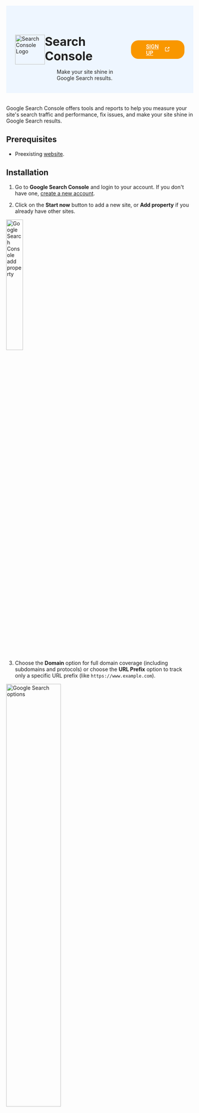 #

<div class="header">
  <div class="inner">
    <img src="/static/images/logos/search-console-logo.svg" alt="Search Console Logo">
    <div>
      <h1 style="color: #222;">Search Console</h1>
      <p style="padding-left: 2rem; margin-bottom: 0; color: #222;">Make your site shine in Google Search results.</p>
    </div>
  </div>
  <a href="https://search.google.com/" rel="noopener noreferrer" target="_blank" style="background-color: #f99700; color: #fff; padding: .5rem 2.5rem; border-radius: 20px; font-weight: 600; display: inline-flex;">SIGN UP <span style="padding-left: .5rem; display: inline-flex; align-items: center;"><svg xmlns="http://www.w3.org/2000/svg" viewBox="0 0 16 16" width="20" height="20" fill="#fff"><path d="M3.75 2h3.5a.75.75 0 0 1 0 1.5h-3.5a.25.25 0 0 0-.25.25v8.5c0 .138.112.25.25.25h8.5a.25.25 0 0 0 .25-.25v-3.5a.75.75 0 0 1 1.5 0v3.5A1.75 1.75 0 0 1 12.25 14h-8.5A1.75 1.75 0 0 1 2 12.25v-8.5C2 2.784 2.784 2 3.75 2Zm6.854-1h4.146a.25.25 0 0 1 .25.25v4.146a.25.25 0 0 1-.427.177L13.03 4.03 9.28 7.78a.751.751 0 0 1-1.042-.018.751.751 0 0 1-.018-1.042l3.75-3.75-1.543-1.543A.25.25 0 0 1 10.604 1Z"></path></svg></span></a>
</div>

Google Search Console offers tools and reports to help you measure your site's search traffic and performance, fix issues, and make your site shine in Google Search results.

## Prerequisites
- Preexisting [website](https://cms.solodev.net/workspace/websites/).

## Installation

1. Go to **Google Search Console** and login to your account. If you don't have one, [create a new account](https://search.google.com/).

2. Click on the **Start now** button to add a new site, or **Add property** if you already have other sites.

<p><img src="/static/images/console/console-add-property.jpg" alt="Google Search Console add property" style="width: 30%;"></p>

3. Choose the **Domain** option for full domain coverage (including subdomains and protocols) or choose the **URL Prefix** option to track only a specific URL prefix (like `https://www.example.com`).

<p><img src="/static/images/console/console-choose-domain.jpg" alt="Google Search options" style="width: 54%;"></p>

4. Verify your website ownership.

{% tabs %}

{% tab title="HTML File" %}

1. Download the HTML verification file provided.

2. Upload this file to the root directory of your website.

<p><img src="/static/images/console/console-html-file-verification.jpg" alt="Google Search Console HTML File Record" style="width: 40%;"></p>

3. Click **Verify**.

{% endtab %}
{% tab title="HTML Tag" %}

1. Copy the provided meta tag.

2. Paste it into the `<head>` section of your homepage HTML.

<p><img src="/static/images/console/console-html-tag-verification.jpg" alt="Google Search Console HTML Tag Record" style="width: 40%;"></p>

3. Click **Verify**.

{% endtab %}
{% tab title="Google Analytics" %}
Use this method if you have Google Analytics installed on your website.

1. Select this method in Search Console.

<p><img src="/static/images/console/console-analytics-verification.jpg" alt="Google Search Console HTML Tag Record" style="width: 40%;"></p>

2. Click **Verify**.

!!!Note:
Ensure you have **"edit"** permission in Google Analytics.
!!!

{% endtab %}
{% tab title="Google Tag Manager" %}

Use this method if you have Google Tag Manager (GTM) installed on your website.

1. Select this method in Search Console.

<p><img src="/static/images/console/console-tag-manager-verification.jpg" alt="Google Search Console HTML Tag Record" style="width: 50%;"></p>

2. Click **Verify**.

!!!Note:
Ensure you have **"publish"** permission in GTM.
!!!

{% endtab %}
{% tab title="DNS Record" %}
Choose this option to add a TXT record to your domain's DNS settings.

1. Follow the instructions provided by Google to add the record through your domain registrar or DNS provider.

<p><img src="/static/images/console/console-dns-verification.jpg" alt="Google Search Console DNS Record" style="width: 40%;"></p>

2. Click **Verify**.

{% endtab %}

{% endtabs %}

<style>
  /* Headers */
  .header {
    display: flex;
    align-items: center;
    justify-content: space-between;
    padding: 2rem 1.5rem;
    margin-bottom: 2rem;
    background-color: #eef6ff;
  }
  .header .inner {
    display: flex;
    align-items: center;
    justify-content: start;
  }
  .header img {
    width: 80px;
  }
  .header h1 {
    margin-left: 0;
    font-size: 2rem;
    margin-bottom: 0.25rem;
  }
  .header p {
    padding-left: 2rem;
    margin-bottom: 0;
  }
</style>